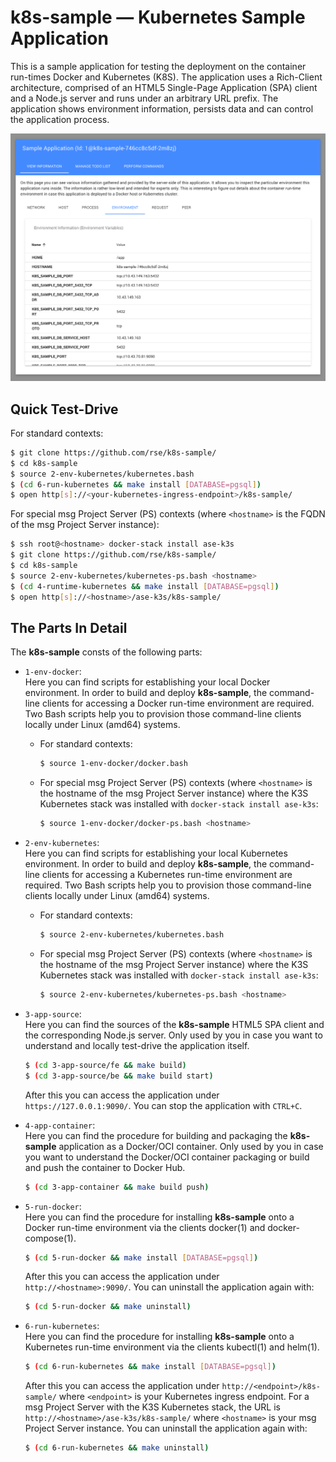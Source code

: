 
k8s-sample &mdash; Kubernetes Sample Application
================================================

This is a sample application for testing the deployment on the
container run-times Docker and Kubernetes (K8S). The application uses a
Rich-Client architecture, comprised of an HTML5 Single-Page Application
(SPA) client and a Node.js server and runs under an arbitrary URL
prefix. The application shows environment information, persists
data and can control the application process.

![k8s-sample screenshot](screenshot.png)

Quick Test-Drive
----------------

For standard contexts:

```sh
$ git clone https://github.com/rse/k8s-sample/
$ cd k8s-sample
$ source 2-env-kubernetes/kubernetes.bash
$ (cd 6-run-kubernetes && make install [DATABASE=pgsql])
$ open http[s]://<your-kubernetes-ingress-endpoint>/k8s-sample/
```

For special msg Project Server (PS) contexts (where `<hostname>` is the
FQDN of the msg Project Server instance):

```sh
$ ssh root@<hostname> docker-stack install ase-k3s
$ git clone https://github.com/rse/k8s-sample/
$ cd k8s-sample
$ source 2-env-kubernetes/kubernetes-ps.bash <hostname>
$ (cd 4-runtime-kubernetes && make install [DATABASE=pgsql])
$ open http[s]://<hostname>/ase-k3s/k8s-sample/
```

The Parts In Detail
-------------------

The **k8s-sample** consts of the following parts:

- `1-env-docker`:<br/>
  Here you can find scripts for establishing your local Docker
  environment. In order to build and deploy **k8s-sample**, the
  command-line clients for accessing a Docker run-time environment are
  required. Two Bash scripts help you to provision those command-line
  clients locally under Linux (amd64) systems.

  - For standard contexts:

    ```sh
    $ source 1-env-docker/docker.bash
    ```

  - For special msg Project Server (PS) contexts (where `<hostname>` is the
    hostname of the msg Project Server instance) where the K3S Kubernetes
    stack was installed with `docker-stack install ase-k3s`:

    ```sh
    $ source 1-env-docker/docker-ps.bash <hostname>
    ```

- `2-env-kubernetes`:<br/>
  Here you can find scripts for establishing your local Kubernetes
  environment. In order to build and deploy **k8s-sample**, the
  command-line clients for accessing a Kubernetes run-time environment are
  required. Two Bash scripts help you to provision those command-line
  clients locally under Linux (amd64) systems.

  - For standard contexts:

    ```sh
    $ source 2-env-kubernetes/kubernetes.bash
    ```

  - For special msg Project Server (PS) contexts (where `<hostname>` is the
    hostname of the msg Project Server instance) where the K3S Kubernetes
    stack was installed with `docker-stack install ase-k3s`:

    ```sh
    $ source 2-env-kubernetes/kubernetes-ps.bash <hostname>
    ```

- `3-app-source`:<br/>
  Here you can find the sources of the **k8s-sample** HTML5 SPA client and
  the corresponding Node.js server. Only used by you in case you want
  to understand and locally test-drive the application itself.

  ```sh
  $ (cd 3-app-source/fe && make build)
  $ (cd 3-app-source/be && make build start)
  ```

  After this you can access the application under `https://127.0.0.1:9090/`.
  You can stop the application with `CTRL+C`.

- `4-app-container`:<br/>
  Here you can find the procedure for building and packaging the
  **k8s-sample** application as a Docker/OCI container. Only used by you in
  case you want to understand the Docker/OCI container packaging or
  build and push the container to Docker Hub.

  ```sh
  $ (cd 3-app-container && make build push)
  ```

- `5-run-docker`:<br/>
  Here you can find the procedure for installing **k8s-sample** onto
  a Docker run-time environment via the clients docker(1) and docker-compose(1).

  ```sh
  $ (cd 5-run-docker && make install [DATABASE=pgsql])
  ```

  After this you can access the application under `http://<hostname>:9090/`.
  You can uninstall the application again with:

  ```sh
  $ (cd 5-run-docker && make uninstall)
  ```

- `6-run-kubernetes`:<br/>
  Here you can find the procedure for installing **k8s-sample** onto
  a Kubernetes run-time environment via the clients kubectl(1) and helm(1).

  ```sh
  $ (cd 6-run-kubernetes && make install [DATABASE=pgsql])
  ```

  After this you can access the application under `http://<endpoint>/k8s-sample/`
  where `<endpoint>` is your Kubernetes ingress endpoint. For a msg Project Server
  with the K3S Kubernetes stack, the URL is `http://<hostname>/ase-k3s/k8s-sample/`
  where `<hostname>` is your msg Project Server instance.
  You can uninstall the application again with:

  ```sh
  $ (cd 6-run-kubernetes && make uninstall)
  ```

